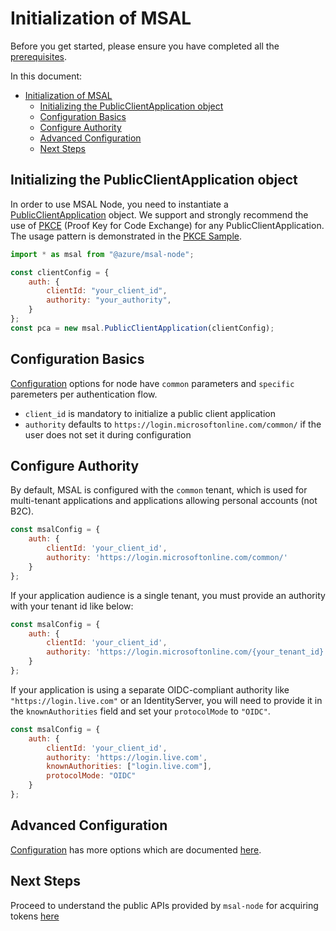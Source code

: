 # Initialization of MSAL

Before you get started, please ensure you have completed all the [prerequisites](../README.md#prerequisites).

In this document:
- [Initialization of MSAL](#initialization-of-msal)
  - [Initializing the PublicClientApplication object](#initializing-the-publicclientapplication-object)
  - [Configuration Basics](#configuration-basics)
  - [Configure Authority](#configure-authority)
  - [Advanced Configuration](#advanced-configuration)
  - [Next Steps](#next-steps)

## Initializing the PublicClientApplication object

In order to use MSAL Node, you need to instantiate a [PublicClientApplication](https://azuread.github.io/microsoft-authentication-library-for-js/ref/classes/_azure_msal_node.publicclientapplication.html) object. We support and strongly recommend the use of [PKCE](https://tools.ietf.org/html/rfc7636#section-6.2) (Proof Key for Code Exchange) for any PublicClientApplication. The usage pattern is demonstrated in the [PKCE Sample](https://github.com/AzureAD/microsoft-authentication-library-for-js/tree/dev/samples/msal-node-samples/standalone-samples/auth-code-pkce).

```javascript
import * as msal from "@azure/msal-node";

const clientConfig = {
    auth: {
        clientId: "your_client_id",
        authority: "your_authority",
    }
};
const pca = new msal.PublicClientApplication(clientConfig);
```

## Configuration Basics

[Configuration](https://azuread.github.io/microsoft-authentication-library-for-js/ref/modules/_azure_msal_node.html#configuration) options for node have `common` parameters and `specific` paremeters per authentication flow.

- `client_id` is mandatory to initialize a public client application
- `authority` defaults to `https://login.microsoftonline.com/common/` if the user does not set it during configuration

## Configure Authority

By default, MSAL is configured with the `common` tenant, which is used for multi-tenant applications and applications allowing personal accounts (not B2C).
```javascript
const msalConfig = {
    auth: {
        clientId: 'your_client_id',
        authority: 'https://login.microsoftonline.com/common/'
    }
};
```

If your application audience is a single tenant, you must provide an authority with your tenant id like below:
```javascript
const msalConfig = {
    auth: {
        clientId: 'your_client_id',
        authority: 'https://login.microsoftonline.com/{your_tenant_id}'
    }
};
```

If your application is using a separate OIDC-compliant authority like `"https://login.live.com"` or an IdentityServer, you will need to provide it in the `knownAuthorities` field and set your `protocolMode` to `"OIDC"`.
```javascript
const msalConfig = {
    auth: {
        clientId: 'your_client_id',
        authority: 'https://login.live.com',
        knownAuthorities: ["login.live.com"],
        protocolMode: "OIDC"
    }
};
```

## Advanced Configuration
[Configuration](https://azuread.github.io/microsoft-authentication-library-for-js/ref/modules/_azure_msal_node.html#configuration) has more options which are documented [here](./configuration.md).

## Next Steps
Proceed to understand the public APIs provided by `msal-node` for acquiring tokens [here](../../msal-common/docs/request.md)
